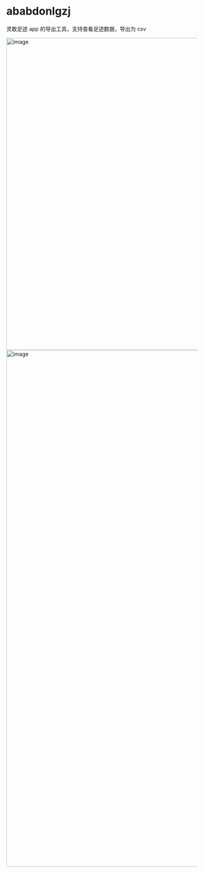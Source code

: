 # ababdonlgzj
灵敢足迹 app 的导出工具，支持查看足迹数据，导出为 csv

<img width="820" alt="image" src="https://github.com/user-attachments/assets/2811ed9a-4a59-4a9d-aa6b-39df24c4628f">

<img width="1357" alt="image" src="https://github.com/user-attachments/assets/d92dc959-5e47-4c73-a235-71bd0b0acc3b">


